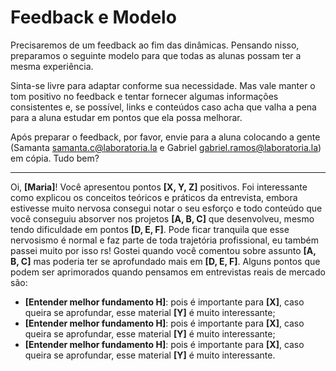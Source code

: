 # Feedback e Modelo

Precisaremos de um feedback ao fim das dinâmicas. Pensando nisso, preparamos o seguinte modelo para que todas as alunas possam ter a mesma experiência.

Sinta-se livre para adaptar conforme sua necessidade. Mas vale manter o tom positivo no feedback e tentar fornecer algumas informações consistentes e, se possível, links e conteúdos caso acha que valha a pena para a aluna estudar em pontos que ela possa melhorar.

Após preparar o feedback, por favor, envie para a aluna colocando a gente (Samanta <samanta.c@laboratoria.la> e Gabriel <gabriel.ramos@laboratoria.la>) em cópia. Tudo bem?

---

Oi, **[Maria]**!
Você apresentou pontos **[X, Y, Z]** positivos. Foi interessante como explicou os conceitos teóricos e práticos da entrevista, embora estivesse muito nervosa consegui notar o seu esforço e todo conteúdo que você conseguiu absorver nos projetos **[A, B, C]** que desenvolveu, mesmo tendo dificuldade em pontos **[D, E, F]**. Pode ficar tranquila que esse nervosismo é normal e faz parte de toda trajetória profissional, eu também passei muito por isso rs!
Gostei quando você comentou sobre assunto **[A, B, C]** mas poderia ter se aprofundado mais em **[D, E, F]**.
Alguns pontos que podem ser aprimorados quando pensamos em entrevistas reais de mercado são:
- **[Entender melhor fundamento H]**: pois é importante para **[X]**, caso queira se aprofundar, esse material **[Y]** é muito interessante;
- **[Entender melhor fundamento H]**: pois é importante para **[X]**, caso queira se aprofundar, esse material **[Y]** é muito interessante;
- **[Entender melhor fundamento H]**: pois é importante para **[X]**, caso queira se aprofundar, esse material **[Y]** é muito interessante.

